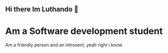 ## Hi there Im Luthando 👋
<h1>Am a Software development student</h1>
<a href="https://www.linkedin.com/public-profile/settings?lipi=urn%3Ali%3Apage%3Ad_flagship3_profile_self_edit_contact-info%3BhWzb1E0RTtO8ZWzoeQgcLw%3D%3D&"></a>
<p>Am a friendly person and an introvent, yeah right i know </p>

